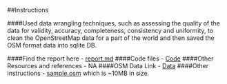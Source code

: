 ##Instructions

####Used data wrangling techniques, such as assessing the quality of the data for validity, accuracy, completeness, consistency and uniformity, to clean the OpenStreetMap data for a part of the world and then saved the OSM format data into sqlite DB.


####Find the report here - [report.md](https://github.com/gupta-ashutosh/udacity-DAND/blob/master/P3_data_wrangling/report.md)
####Code files - [Code](https://github.com/gupta-ashutosh/udacity-DAND/tree/master/P3_data_wrangling)
####Other Resources and references - NA
####OSM Data Link - [Data](https://mapzen.com/data/metro-extracts/metro/new-delhi_india/)
####Other instructions - [sample.osm](https://github.com/gupta-ashutosh/udacity-DAND/blob/master/P3_data_wrangling/small_sample.osm) which is ~10MB in size.
